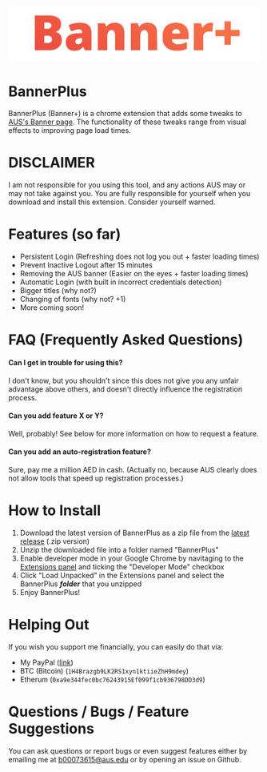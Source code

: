 ![BannerPlus](logo.png)

# BannerPlus

BannerPlus (Banner+) is a chrome extension that adds some tweaks to [AUS's Banner page](https://banner.aus.edu). The functionality of these tweaks range from visual effects to improving page load times.

# DISCLAIMER

I am not responsible for you using this tool, and any actions AUS may or may not take against you. You are fully responsible for yourself when you download and install this extension. Consider yourself warned.

# Features (so far)

* Persistent Login (Refreshing does not log you out + faster loading times)
* Prevent Inactive Logout after 15 minutes
* Removing the AUS banner (Easier on the eyes + faster loading times)
* Automatic Login (with built in incorrect credentials detection)
* Bigger titles (why not?)
* Changing of fonts (why not? +1)
* More coming soon!

# FAQ (Frequently Asked Questions)

#### Can I get in trouble for using this?

I don't know, but you shouldn't since this does not give you any unfair advantage above others, and doesn't directly influence the registration process.

#### Can you add feature X or Y?

Well, probably! See below for more information on how to request a feature.

#### Can you add an auto-registration feature?

Sure, pay me a million AED in cash. (Actually no, because AUS clearly does not allow tools that speed up registration processes.)

# How to Install

1. Download the latest version of BannerPlus as a zip file from the [latest release](https://github.com/DeadPackets/BannerPlus/releases/latest) (.zip version)
2. Unzip the downloaded file into a folder named "BannerPlus"
3. Enable developer mode in your Google Chrome by navitaging to the [Extensions panel](chrome://extensions) and ticking the "Developer Mode" checkbox
4. Click "Load Unpacked" in the Extensions panel and select the BannerPlus ***folder*** that you unzipped
5. Enjoy BannerPlus!

# Helping Out

If you wish you support me financially, you can easily do that via:

* My PayPal ([link](https://paypal.me/DeadPackets))
* BTC (Bitcoin) (`1H4Brazgb9LK2RS1xyn1ktiieZhH9mdey`)
* Etherum (`0xa9e344fec0bc76243915Ef099f1cb936798DD3d9`)

# Questions / Bugs / Feature Suggestions

You can ask questions or report bugs or even suggest features either by emailing me at [b00073615@aus.edu](mailto:b00073615@aus.edu) or by opening an issue on Github.
